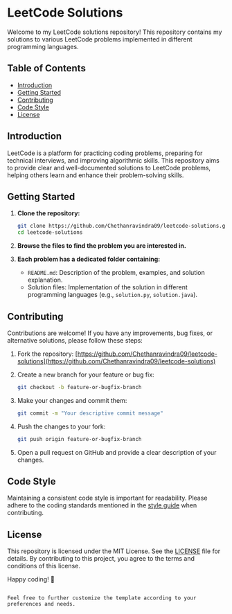 # LeetCode Solutions

Welcome to my LeetCode solutions repository! This repository contains my solutions to various LeetCode problems implemented in different programming languages.

## Table of Contents

- [Introduction](#introduction)
- [Getting Started](#getting-started)
- [Contributing](#contributing)
- [Code Style](#code-style)
- [License](#license)

## Introduction

LeetCode is a platform for practicing coding problems, preparing for technical interviews, and improving algorithmic skills. This repository aims to provide clear and well-documented solutions to LeetCode problems, helping others learn and enhance their problem-solving skills.

## Getting Started

1. **Clone the repository:**

   ```bash
   git clone https://github.com/Chethanravindra09/leetcode-solutions.git
   cd leetcode-solutions
   ```

2. **Browse the files to find the problem you are interested in.**

3. **Each problem has a dedicated folder containing:**
   - `README.md`: Description of the problem, examples, and solution explanation.
   - Solution files: Implementation of the solution in different programming languages (e.g., `solution.py`, `solution.java`).

## Contributing

Contributions are welcome! If you have any improvements, bug fixes, or alternative solutions, please follow these steps:

1. Fork the repository: [https://github.com/Chethanravindra09/leetcode-solutions](https://github.com/Chethanravindra09/leetcode-solutions)

2. Create a new branch for your feature or bug fix:
   ```bash
   git checkout -b feature-or-bugfix-branch
   ```

3. Make your changes and commit them:
   ```bash
   git commit -m "Your descriptive commit message"
   ```

4. Push the changes to your fork:
   ```bash
   git push origin feature-or-bugfix-branch
   ```

5. Open a pull request on GitHub and provide a clear description of your changes.

## Code Style

Maintaining a consistent code style is important for readability. Please adhere to the coding standards mentioned in the [style guide](STYLE_GUIDE.md) when contributing.

## License

This repository is licensed under the MIT License. See the [LICENSE](LICENSE) file for details. By contributing to this project, you agree to the terms and conditions of this license.

Happy coding! 🚀
```

Feel free to further customize the template according to your preferences and needs.
